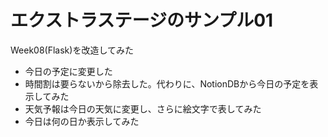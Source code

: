 # エクストラステージのサンプル01
Week08(Flask)を改造してみた
- 今日の予定に変更した
- 時間割は要らないから除去した。代わりに、NotionDBから今日の予定を表示してみた
- 天気予報は今日の天気に変更し、さらに絵文字で表してみた
- 今日は何の日か表示してみた